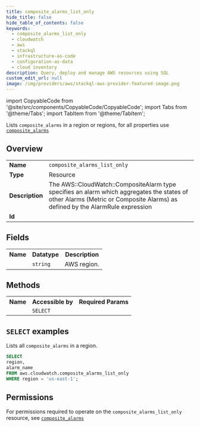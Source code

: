 ```yaml
---
title: composite_alarms_list_only
hide_title: false
hide_table_of_contents: false
keywords:
  - composite_alarms_list_only
  - cloudwatch
  - aws
  - stackql
  - infrastructure-as-code
  - configuration-as-data
  - cloud inventory
description: Query, deploy and manage AWS resources using SQL
custom_edit_url: null
image: /img/providers/aws/stackql-aws-provider-featured-image.png
---
```


import CopyableCode from '@site/src/components/CopyableCode/CopyableCode';
import Tabs from '@theme/Tabs';
import TabItem from '@theme/TabItem';

Lists <code>composite_alarms</code> in a region or regions, for all properties use <a href="/providers/aws/serviceName/composite_alarms/"><code>composite_alarms</code></a>

## Overview
<table><tbody>
<tr><td><b>Name</b></td><td><code>composite_alarms_list_only</code></td></tr>
<tr><td><b>Type</b></td><td>Resource</td></tr>
<tr><td><b>Description</b></td><td>The AWS::CloudWatch::CompositeAlarm type specifies an alarm which aggregates the states of other Alarms (Metric or Composite Alarms) as defined by the AlarmRule expression</td></tr>
<tr><td><b>Id</b></td><td><CopyableCode code="aws.cloudwatch.composite_alarms_list_only" /></td></tr>
</tbody></table>

## Fields
<table><tbody><tr><th>Name</th><th>Datatype</th><th>Description</th></tr><tr><td><CopyableCode code="region" /></td><td><code>string</code></td><td>AWS region.</td></tr>
</tbody></table>

## Methods

<table><tbody>
  <tr>
    <th>Name</th>
    <th>Accessible by</th>
    <th>Required Params</th>
  </tr>
  <tr>
    <td><CopyableCode code="list_resources" /></td>
    <td><code>SELECT</code></td>
    <td><CopyableCode code="region" /></td>
  </tr>
</tbody></table>

## `SELECT` examples
Lists all <code>composite_alarms</code> in a region.
```sql
SELECT
region,
alarm_name
FROM aws.cloudwatch.composite_alarms_list_only
WHERE region = 'us-east-1';
```


## Permissions

For permissions required to operate on the <code>composite_alarms_list_only</code> resource, see <a href="/providers/aws/cloudwatch/composite_alarms/#permissions"><code>composite_alarms</code></a>

